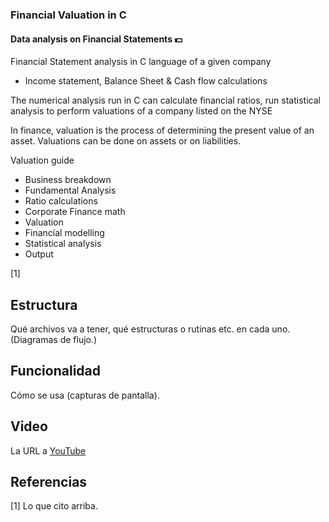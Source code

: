 ### Financial Valuation in C
#### Data analysis on Financial Statements :dollar:
Financial Statement analysis in C language of a given company
- Income statement, Balance Sheet & Cash flow calculations 

The numerical analysis run in C can calculate financial ratios, run statistical analysis to perform valuations of a company listed on the NYSE

In finance, valuation is the process of determining the present value of an asset. Valuations can be done on assets or on liabilities.

Valuation guide
- Business breakdown 
- Fundamental Analysis
- Ratio calculations
- Corporate Finance math
- Valuation
- Financial modelling
- Statistical analysis
- Output

[1]

## Estructura

Qué archivos va a tener, qué estructuras o rutinas etc. en cada uno. (Diagramas de flujo.)

## Funcionalidad

Cómo se usa (capturas de pantalla).

## Video

La URL a [YouTube](https://youtube.com)

## Referencias

[1] Lo que cito arriba.
